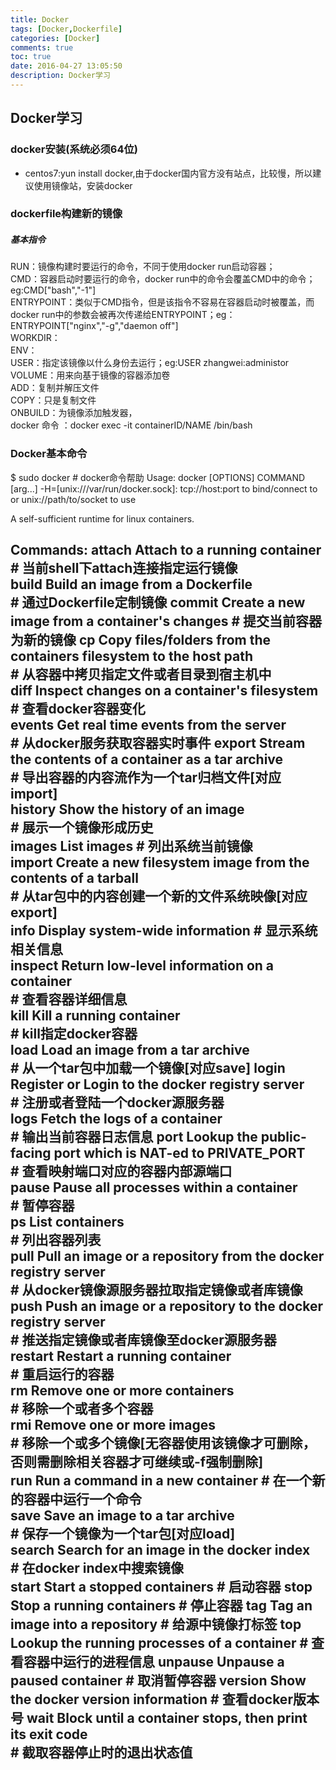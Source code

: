 ```yaml
---
title: Docker
tags: [Docker,Dockerfile]
categories: [Docker]
comments: true
toc: true
date: 2016-04-27 13:05:50
description: Docker学习
---
```

##  Docker学习  

###  docker安装(系统必须64位)  

- centos7:yun install docker,由于docker国内官方没有站点，比较慢，所以建议使用镜像站，安装docker

###  dockerfile构建新的镜像  
#####  基本指令  
  RUN：镜像构建时要运行的命令，不同于使用docker run启动容器；  
  CMD：容器启动时要运行的命令，docker run中的命令会覆盖CMD中的命令；eg:CMD["bash","-1"]  
  ENTRYPOINT：类似于CMD指令，但是该指令不容易在容器启动时被覆盖，而docker run中的参数会被再次传递给ENTRYPOINT；eg：ENTRYPOINT["nginx","-g","daemon off"]  
  WORKDIR：  
  ENV：  
  USER：指定该镜像以什么身份去运行；eg:USER zhangwei:administor  
  VOLUME：用来向基于镜像的容器添加卷    
  ADD：复制并解压文件  
  COPY：只是复制文件  
  ONBUILD：为镜像添加触发器，  
  docker 命令 ：docker exec -it containerID/NAME /bin/bash  
###  Docker基本命令  

$ sudo docker   # docker命令帮助
Usage: docker [OPTIONS] COMMAND [arg...]
 -H=[unix:///var/run/docker.sock]: tcp://host:port to bind/connect to or unix://path/to/socket to use

A self-sufficient runtime for linux containers.

Commands:
    attach    Attach to a running container                 
              # 当前shell下attach连接指定运行镜像  
    build     Build an image from a Dockerfile              
              # 通过Dockerfile定制镜像
    commit    Create a new image from a container's changes 
              # 提交当前容器为新的镜像
    cp        Copy files/folders from the containers filesystem to the host path  
              # 从容器中拷贝指定文件或者目录到宿主机中  
    diff      Inspect changes on a container's filesystem   
              # 查看docker容器变化  
    events    Get real time events from the server          
              # 从docker服务获取容器实时事件
    export    Stream the contents of a container as a tar archive     
              # 导出容器的内容流作为一个tar归档文件[对应import]  
    history   Show the history of an image    
              # 展示一个镜像形成历史  
    images    List images    # 列出系统当前镜像  
    import    Create a new filesystem image from the contents of a tarball    
              # 从tar包中的内容创建一个新的文件系统映像[对应export]  
    info      Display system-wide information   # 显示系统相关信息    
    inspect   Return low-level information on a container    
              # 查看容器详细信息  
    kill      Kill a running container                        
              # kill指定docker容器  
    load    Load an image from a tar archive               
 	      # 从一个tar包中加载一个镜像[对应save]   login     Register or Login to the docker registry server   
              # 注册或者登陆一个docker源服务器  
    logs      Fetch the logs of a container  
              # 输出当前容器日志信息
    port      Lookup the public-facing port which is NAT-ed to PRIVATE_PORT  
              # 查看映射端口对应的容器内部源端口  
    pause     Pause all processes within a container          
              # 暂停容器  
    ps        List containers                               
              # 列出容器列表  
    pull      Pull an image or a repository from the docker registry server  
              # 从docker镜像源服务器拉取指定镜像或者库镜像  
    push      Push an image or a repository to the docker registry server  
              # 推送指定镜像或者库镜像至docker源服务器  
    restart   Restart a running container                   
              # 重启运行的容器    
    rm        Remove one or more containers                   
              # 移除一个或者多个容器    
    rmi       Remove one or more images                 
              # 移除一个或多个镜像[无容器使用该镜像才可删除，否则需删除相关容器才可继续或-f强制删除]    
    run       Run a command in a new container
              # 在一个新的容器中运行一个命令    
    save      Save an image to a tar archive  
              # 保存一个镜像为一个tar包[对应load]  
    search    Search for an image in the docker index       
              # 在docker index中搜索镜像  
    start     Start a stopped containers                    # 启动容器
    stop      Stop a running containers                     # 停止容器
    tag       Tag an image into a repository                # 给源中镜像打标签
    top       Lookup the running processes of a container   # 查看容器中运行的进程信息
    unpause   Unpause a paused container                    # 取消暂停容器
    version   Show the docker version information           # 查看docker版本号
    wait      Block until a container stops, then print its exit code   
              # 截取容器停止时的退出状态值
---